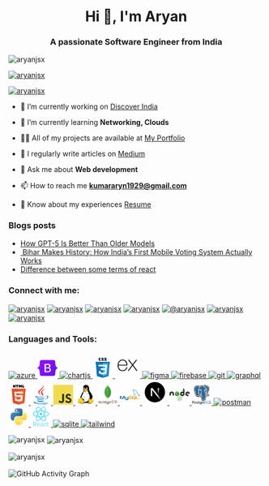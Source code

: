 <h1 align="center">Hi 👋, I'm Aryan</h1>
<h3 align="center">A passionate Software Engineer from India</h3>

<p align="left"> <img src="https://komarev.com/ghpvc/?username=aryanjsx&label=Profile%20views&color=0e75b6&style=flat" alt="aryanjsx" /> </p>

<p align="left"> <a href="https://github.com/ryo-ma/github-profile-trophy"><img src="https://github-profile-trophy.vercel.app/?username=aryanjsx" alt="aryanjsx" /></a> </p>

<p align="left"> <a href="https://twitter.com/aryanjsx" target="blank"><img src="https://img.shields.io/twitter/follow/aryanjsx?logo=twitter&style=for-the-badge" alt="aryanjsx" /></a> </p>

- 🔭 I’m currently working on [Discover India](https://knowindia.vercel.app/)

- 🌱 I’m currently learning **Networking, Clouds**

- 👨‍💻 All of my projects are available at [My Portfolio](https://aryankr.netlify.app/)

- 📝 I regularly write articles on [Medium](aryanjsx.medium.com)

- 💬 Ask me about **Web development**

- 📫 How to reach me **kumararyn1929@gmail.com**

- 📄 Know about my experiences [Resume](https://drive.google.com/file/d/1c1cjrXIZoTJwhzXdOAYhbW-mji8C0ixx/view)

### Blogs posts
<!-- BLOG-POST-LIST:START -->
- [How GPT-5 Is Better Than Older Models](https://aryanjsx.medium.com/how-gpt-5-is-better-than-older-models-c9cbef2fd7ca?source=rss-e9121c7489f2------2)
- [️ Bihar Makes History: How India’s First Mobile Voting System Actually Works](https://aryanjsx.medium.com/%EF%B8%8F-bihar-makes-history-how-indias-first-mobile-voting-system-actually-works-b81739e8605c?source=rss-e9121c7489f2------2)
- [Difference between some terms of react](https://aryanjsx.medium.com/react-different-9fceac072cd1?source=rss-e9121c7489f2------2)
<!-- BLOG-POST-LIST:END -->

<h3 align="left">Connect with me:</h3>
<p align="left">
<a href="https://twitter.com/aryanjsx" target="blank"><img align="center" src="https://raw.githubusercontent.com/rahuldkjain/github-profile-readme-generator/master/src/images/icons/Social/twitter.svg" alt="aryanjsx" height="30" width="40" /></a>
<a href="https://linkedin.com/in/aryanjsx" target="blank"><img align="center" src="https://raw.githubusercontent.com/rahuldkjain/github-profile-readme-generator/master/src/images/icons/Social/linked-in-alt.svg" alt="aryanjsx" height="30" width="40" /></a>
<a href="https://fb.com/aryanjsx" target="blank"><img align="center" src="https://raw.githubusercontent.com/rahuldkjain/github-profile-readme-generator/master/src/images/icons/Social/facebook.svg" alt="aryanjsx" height="30" width="40" /></a>
<a href="https://instagram.com/aryanjsx" target="blank"><img align="center" src="https://raw.githubusercontent.com/rahuldkjain/github-profile-readme-generator/master/src/images/icons/Social/instagram.svg" alt="aryanjsx" height="30" width="40" /></a>
<a href="https://medium.com/@aryanjsx" target="blank"><img align="center" src="https://raw.githubusercontent.com/rahuldkjain/github-profile-readme-generator/master/src/images/icons/Social/medium.svg" alt="@aryanjsx" height="30" width="40" /></a>
<a href="https://www.leetcode.com/aryanjsx" target="blank"><img align="center" src="https://raw.githubusercontent.com/rahuldkjain/github-profile-readme-generator/master/src/images/icons/Social/leet-code.svg" alt="aryanjsx" height="30" width="40" /></a>
<a href="https://auth.geeksforgeeks.org/user/aryanjsx" target="blank"><img align="center" src="https://raw.githubusercontent.com/rahuldkjain/github-profile-readme-generator/master/src/images/icons/Social/geeks-for-geeks.svg" alt="aryanjsx" height="30" width="40" /></a>
</p>

<h3 align="left">Languages and Tools:</h3>
<p align="left">
  <a href="https://azure.microsoft.com/en-in/" target="_blank" rel="noreferrer">
    <img src="https://www.vectorlogo.zone/logos/microsoft_azure/microsoft_azure-icon.svg" alt="azure" width="40" height="40"/>
  </a>
  <a href="https://getbootstrap.com" target="_blank" rel="noreferrer">
    <img src="https://raw.githubusercontent.com/devicons/devicon/master/icons/bootstrap/bootstrap-original.svg" alt="bootstrap" width="40" height="40"/>
  </a>
  <a href="https://www.chartjs.org" target="_blank" rel="noreferrer">
    <img src="https://www.chartjs.org/media/logo-title.svg" alt="chartjs" width="40" height="40"/>
  </a>
  <a href="https://www.w3schools.com/css/" target="_blank" rel="noreferrer">
    <img src="https://raw.githubusercontent.com/devicons/devicon/master/icons/css3/css3-original-wordmark.svg" alt="css3" width="40" height="40"/>
  </a>
  <a href="https://expressjs.com" target="_blank" rel="noreferrer">
    <img src="https://raw.githubusercontent.com/devicons/devicon/master/icons/express/express-original.svg" alt="express" width="40" height="40" style="background:white; padding:5px; border-radius:5px;"/>
  </a>
  <a href="https://www.figma.com/" target="_blank" rel="noreferrer">
    <img src="https://www.vectorlogo.zone/logos/figma/figma-icon.svg" alt="figma" width="40" height="40"/>
  </a>
  <a href="https://firebase.google.com/" target="_blank" rel="noreferrer">
    <img src="https://www.vectorlogo.zone/logos/firebase/firebase-icon.svg" alt="firebase" width="40" height="40"/>
  </a>
  <a href="https://git-scm.com/" target="_blank" rel="noreferrer">
    <img src="https://www.vectorlogo.zone/logos/git-scm/git-scm-icon.svg" alt="git" width="40" height="40"/>
  </a>
  <a href="https://graphql.org" target="_blank" rel="noreferrer">
    <img src="https://www.vectorlogo.zone/logos/graphql/graphql-icon.svg" alt="graphql" width="40" height="40"/>
  </a>
  <a href="https://www.w3.org/html/" target="_blank" rel="noreferrer">
    <img src="https://raw.githubusercontent.com/devicons/devicon/master/icons/html5/html5-original-wordmark.svg" alt="html5" width="40" height="40"/>
  </a>
  <a href="https://www.java.com" target="_blank" rel="noreferrer">
    <img src="https://raw.githubusercontent.com/devicons/devicon/master/icons/java/java-original.svg" alt="java" width="40" height="40"/>
  </a>
  <a href="https://developer.mozilla.org/en-US/docs/Web/JavaScript" target="_blank" rel="noreferrer">
    <img src="https://raw.githubusercontent.com/devicons/devicon/master/icons/javascript/javascript-original.svg" alt="javascript" width="40" height="40"/>
  </a>
  <a href="https://www.linux.org/" target="_blank" rel="noreferrer">
    <img src="https://raw.githubusercontent.com/devicons/devicon/master/icons/linux/linux-original.svg" alt="linux" width="40" height="40"/>
  </a>
  <a href="https://www.mongodb.com/" target="_blank" rel="noreferrer">
    <img src="https://raw.githubusercontent.com/devicons/devicon/master/icons/mongodb/mongodb-original-wordmark.svg" alt="mongodb" width="40" height="40"/>
  </a>
  <a href="https://www.mysql.com/" target="_blank" rel="noreferrer">
    <img src="https://raw.githubusercontent.com/devicons/devicon/master/icons/mysql/mysql-original-wordmark.svg" alt="mysql" width="40" height="40"/>
  </a>
  <a href="https://nextjs.org/" target="_blank" rel="noreferrer">
    <img src="https://raw.githubusercontent.com/devicons/devicon/master/icons/nextjs/nextjs-original.svg" alt="nextjs" width="40" height="40" style="background:white; padding:5px; border-radius:5px;"/>
  </a>
  <a href="https://nodejs.org" target="_blank" rel="noreferrer">
    <img src="https://raw.githubusercontent.com/devicons/devicon/master/icons/nodejs/nodejs-original-wordmark.svg" alt="nodejs" width="40" height="40"/>
  </a>
  <a href="https://www.postgresql.org" target="_blank" rel="noreferrer">
    <img src="https://raw.githubusercontent.com/devicons/devicon/master/icons/postgresql/postgresql-original-wordmark.svg" alt="postgresql" width="40" height="40"/>
  </a>
  <a href="https://postman.com" target="_blank" rel="noreferrer">
    <img src="https://www.vectorlogo.zone/logos/getpostman/getpostman-icon.svg" alt="postman" width="40" height="40"/>
  </a>
  <a href="https://www.python.org" target="_blank" rel="noreferrer">
    <img src="https://raw.githubusercontent.com/devicons/devicon/master/icons/python/python-original.svg" alt="python" width="40" height="40"/>
  </a>
  <a href="https://reactjs.org/" target="_blank" rel="noreferrer">
    <img src="https://raw.githubusercontent.com/devicons/devicon/master/icons/react/react-original-wordmark.svg" alt="react" width="40" height="40"/>
  </a>
  <a href="https://www.sqlite.org/" target="_blank" rel="noreferrer">
    <img src="https://www.vectorlogo.zone/logos/sqlite/sqlite-icon.svg" alt="sqlite" width="40" height="40"/>
  </a>
  <a href="https://tailwindcss.com/" target="_blank" rel="noreferrer">
    <img src="https://www.vectorlogo.zone/logos/tailwindcss/tailwindcss-icon.svg" alt="tailwind" width="40" height="40"/>
  </a>
</p>

<p><img align="left" src="https://github-readme-stats.vercel.app/api/top-langs?username=aryanjsx&show_icons=true&locale=en&layout=compact" alt="aryanjsx" /></p>

<p>&nbsp;<img align="center" src="https://github-readme-stats.vercel.app/api?username=aryanjsx&show_icons=true&locale=en" alt="aryanjsx" /></p>

<p><img align="center" src="https://github-readme-streak-stats.herokuapp.com/?user=aryanjsx&" alt="aryanjsx" /></p>

  <img align="center" src="https://github-readme-activity-graph.vercel.app/graph?username=aryanjsx&theme=github-compact&hide_border=true" alt="GitHub Activity Graph" />
</p>
